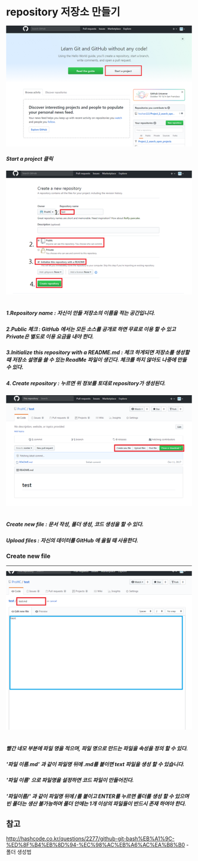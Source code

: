 # repository 저장소 만들기 
![screensh](./img/25.PNG)
##### Start a project 클릭  
![screensh](./img/5.PNG)  

##### 1.Repository name : 자신이 만들 저장소의 이름을 적는 공간입니다.   
##### 2.Public 체크 : GitHub 에서는 모든 소스를 공개로 하면 무료로 이용 할 수 있고 Private은 별도로 이용 요금을 내야 한다.  
##### 3.Initialize this repository with a README.md : 체크 하게되면 저장소를 생성할때 저장소 설명을 쓸 수 있는 ReadMe 파일이 생긴다. 체크를 하지 않아도 나중에 만들 수 있다.  
##### 4. Create repository : 누르면 위 정보를 토대로 repository가 생성된다.   

![screensh](./img/6.PNG)  

##### Create new file : 문서 작성, 폴더 생성, 코드 생성을 할 수 있다.  
##### Upload files : 자신의 데이터를 GitHub 에 올릴 때 사용한다.  

### Create new file  
-------------------  
![screensh](./img/7.PNG)  

##### 빨간 네모 부분에 파일 명을 적으며, 파일 명으로 만드는 파일을 속성을 정의 할 수 있다.  
##### '파일 이름.md' 과 같이 파일명 뒤에 .md를 붙이면 text 파일을 생성 할 수 있습니다.  
##### '파일 이름' 으로 파일명을 설정하면 코드 파일이 만들어진다.
##### '파일이름/' 과 같이 파일명 뒤에 /를 붙이고 ENTER를 누르면 폴더를 생성 할 수 있으며 빈 폴더는 생산 불가능하며 폴더 안에는 1개 이상의 파일들이 반드시 존재 하여야 한다.




## 참고 
http://hashcode.co.kr/questions/2277/github-git-bash%EB%A1%9C-%ED%8F%B4%EB%8D%94-%EC%98%AC%EB%A6%AC%EA%B8%B0 - 폴더 생성법
